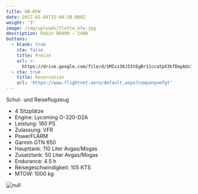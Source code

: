 ```yaml
---
title: HB-KFW
date: 2017-01-04T15:04:10.000Z
weight: '3'
image: /img/uploads/flotte_kfw.jpg
description: Robin DR400 – 140B
buttons:
  - blank: true
    cta: false
    title: Preise
    url: >-
      https://drive.google.com/file/d/1MIxz36JIStEgBr11ccatpX3kfDepbUc1/view?usp=sharing
  - cta: true
    title: Reservation
    url: 'https://www.flightnet.aero/default.aspx?company=mfgt'
---
```

Schul- und Reiseflugzeug

* 4 Sitzplätze
* Engine: Lycoming O-320-D2A
* Leistung: 160 PS
* Zulassung: VFR
* PowerFLARM
* Garmin GTN 650
* Haupttank: 110 Liter Avgas/Mogas
* Zusatztank: 50 Liter Avgas/Mogas
* Endurance: 4.5 h
* Reisegeschwindigkeit: 105 KTS
* MTOW: 1000 kg

![null](/img/uploads/flotte_cockpit_kfw-kof.jpg)
